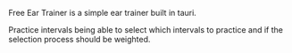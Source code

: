 Free Ear Trainer is a simple ear trainer built in tauri.

Practice intervals being able to select which intervals to practice and if the selection process should be weighted.
